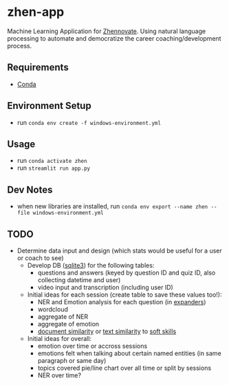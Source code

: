 # zhen-app
Machine Learning Application for [Zhennovate](https://zhennovate.com/). Using natural language processing to automate and democratize the career coaching/development process.

## Requirements
- [Conda](https://docs.conda.io/projects/conda/en/latest/user-guide/install/windows.html)

## Environment Setup
- run `conda env create -f windows-environment.yml`

## Usage
- run `conda activate zhen`
- run `streamlit run app.py`

## Dev Notes
- when new libraries are installed, run `conda env export --name zhen --file windows-environment.yml`

## TODO
- Determine data input and design (which stats would be useful for a user or coach to see)
  - Develop DB ([sqlite3](https://docs.python.org/3/library/sqlite3.html)) for the following tables:
    - questions and answers (keyed by question ID and quiz ID, also collecting datetime and user)
    - video input and transcription (including user ID)
  - Initial ideas for each session (create table to save these values too!): 
    - NER and Emotion analysis for each question (in [expanders](https://docs.streamlit.io/library/api-reference/layout/st.expander))
    - wordcloud
    - aggregate of NER
    - aggregate of emotion
    - [document similarity](https://towardsdatascience.com/calculating-document-similarities-using-bert-and-other-models-b2c1a29c9630) or [text similarity](https://medium.com/@adriensieg/text-similarities-da019229c894) to [soft skills](https://resources.workable.com/hr-terms/what-are-soft-skills)
  - Initial ideas for overall: 
    - emotion over time or accross sessions
    - emotions felt when talking about certain named entities (in same paragraph or same day)
    - topics covered pie/line chart over all time or split by sessions
    - NER over time?
